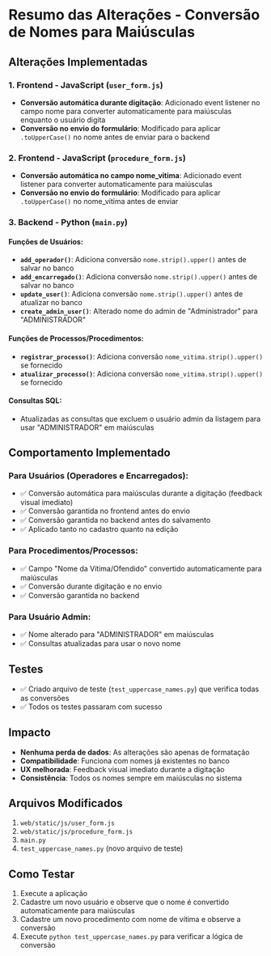# Resumo das Alterações - Conversão de Nomes para Maiúsculas

## Alterações Implementadas

### 1. Frontend - JavaScript (`user_form.js`)
- **Conversão automática durante digitação**: Adicionado event listener no campo nome para converter automaticamente para maiúsculas enquanto o usuário digita
- **Conversão no envio do formulário**: Modificado para aplicar `.toUpperCase()` no nome antes de enviar para o backend

### 2. Frontend - JavaScript (`procedure_form.js`)
- **Conversão automática no campo nome_vitima**: Adicionado event listener para converter automaticamente para maiúsculas
- **Conversão no envio do formulário**: Modificado para aplicar `.toUpperCase()` no nome_vitima antes de enviar

### 3. Backend - Python (`main.py`)

#### Funções de Usuários:
- **`add_operador()`**: Adiciona conversão `nome.strip().upper()` antes de salvar no banco
- **`add_encarregado()`**: Adiciona conversão `nome.strip().upper()` antes de salvar no banco  
- **`update_user()`**: Adiciona conversão `nome.strip().upper()` antes de atualizar no banco
- **`create_admin_user()`**: Alterado nome do admin de "Administrador" para "ADMINISTRADOR"

#### Funções de Processos/Procedimentos:
- **`registrar_processo()`**: Adiciona conversão `nome_vitima.strip().upper()` se fornecido
- **`atualizar_processo()`**: Adiciona conversão `nome_vitima.strip().upper()` se fornecido

#### Consultas SQL:
- Atualizadas as consultas que excluem o usuário admin da listagem para usar "ADMINISTRADOR" em maiúsculas

## Comportamento Implementado

### Para Usuários (Operadores e Encarregados):
- ✅ Conversão automática para maiúsculas durante a digitação (feedback visual imediato)
- ✅ Conversão garantida no frontend antes do envio
- ✅ Conversão garantida no backend antes do salvamento
- ✅ Aplicado tanto no cadastro quanto na edição

### Para Procedimentos/Processos:
- ✅ Campo "Nome da Vítima/Ofendido" convertido automaticamente para maiúsculas
- ✅ Conversão durante digitação e no envio
- ✅ Conversão garantida no backend

### Para Usuário Admin:
- ✅ Nome alterado para "ADMINISTRADOR" em maiúsculas
- ✅ Consultas atualizadas para usar o novo nome

## Testes
- ✅ Criado arquivo de teste (`test_uppercase_names.py`) que verifica todas as conversões
- ✅ Todos os testes passaram com sucesso

## Impacto
- **Nenhuma perda de dados**: As alterações são apenas de formatação
- **Compatibilidade**: Funciona com nomes já existentes no banco
- **UX melhorada**: Feedback visual imediato durante a digitação
- **Consistência**: Todos os nomes sempre em maiúsculas no sistema

## Arquivos Modificados
1. `web/static/js/user_form.js`
2. `web/static/js/procedure_form.js` 
3. `main.py`
4. `test_uppercase_names.py` (novo arquivo de teste)

## Como Testar
1. Execute a aplicação
2. Cadastre um novo usuário e observe que o nome é convertido automaticamente para maiúsculas
3. Cadastre um novo procedimento com nome de vítima e observe a conversão
4. Execute `python test_uppercase_names.py` para verificar a lógica de conversão
